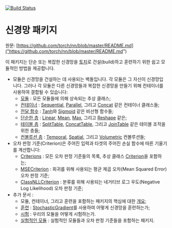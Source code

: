 [![Build Status](https://travis-ci.org/torch/nn.svg?branch=master)](https://travis-ci.org/torch/nn)
<a name="nn.dok"></a>
# 신경망 패키지 #

원문: [https://github.com/torch/nn/blob/master/README.md]("https://github.com/torch/nn/blob/master/README.md")

이 패키지는 단순 또는 복잡한 신경망을 [토치](https://github.com/torch/torch7/blob/master/README.md)로 건설(build)하고 훈련하기 위한 쉽고 모듈적인 방법을 제공합니다.
  
  * 모듈은 신경망을 건설하는 데 사용되는 벽돌입니다. 각 모듈은 그 자신이 신경망입니다. 그러나 각 모듈은 다른 신경망들과 복잡한 신경망을 만들기 위해 컨테이너를 사용하여 결합될 수 있습니다: 
    * [모듈](module.md#nn.Module) : 모든 모듈들에 의해 상속되는 추상 클래스;
    * [컨테이너](containers.md#nn.Containers) : [Sequential](containers.md#nn.Sequential), [Parallel](containers.md#nn.Parallel), 그리고 [Concat](containers.md#nn.Concat) 같은 컨테이너 클래스들;
    * [전달 함수](transfer.md#nn.transfer.dok) : [Tanh](transfer.md#nn.Tanh)와 [Sigmoid](transfer.md#nn.Sigmoid) 같은 비선형 함수들;
    * [단순한 층](simple.md#nn.simplelayers.dok) : [Linear](simple.md#nn.Linear), [Mean](simple.md#nn.Mean), [Max](simple.md#nn.Max), 그리고 [Reshape](simple.md#nn.Reshape) 같은; 
    * [테이블 층](table.md#nn.TableLayers) : [SplitTable](table.md#nn.SplitTable), [ConcatTable](table.md#nn.ConcatTable), 그리고 [JoinTable](table.md#nn.JoinTable) 같은 테이블 조작을 위한 층들;
    * [컨볼루션 층](convolution.md#nn.convlayers.dok) : [Temporal](convolution.md#nn.TemporalModules),  [Spatial](convolution.md#nn.SpatialModules), 그리고 [Volumetric](convolution.md#nn.VolumetricModules) 컨볼루션들; 
  * 오차 판정 기준(Criterion)은 주어진 입력과 타겟의 주어진 손실 함수에 따른 기울기를 계산합니다:
    * [Criterions](criterion.md#nn.Criterions) : 모든 오차 판정 기준들의 목록, 추상 클래스 [Criterion](criterion.md#nn.Criterion)을 포함하는;
    * [MSECriterion](criterion.md#nn.MSECriterion) : 회귀를 위해 사용되는 평균 제곱 오차(Mean Squared Error) 오차 판정 기준; 
    * [ClassNLLCriterion](criterion.md#nn.ClassNLLCriterion) : 분류를 위해 사용되는 네거티브 로그 우도(Negative Log Likelihood) 오차 판정 기준;
  * 추가 문서 :
    * 모듈, 컨테이너, 그리고 훈련을 포함하는 패키지의 핵심에 대한  [개요](overview.md#nn.overview.dok);
    * [훈련](training.md#nn.traningneuralnet.dok) : [StochasticGradient](training.md#nn.StochasticGradient)를 사용하여 어떻게 신경망을 훈련하는가;
    * [시험](testing.md) : 우리의 모듈을 어떻게 시험하는가.
    * [실험적인 모듈](https://github.com/clementfarabet/lua---nnx/blob/master/README.md) : 실험적인 모듈들과 오차 판정 기준들을 포함하는 패키지.

